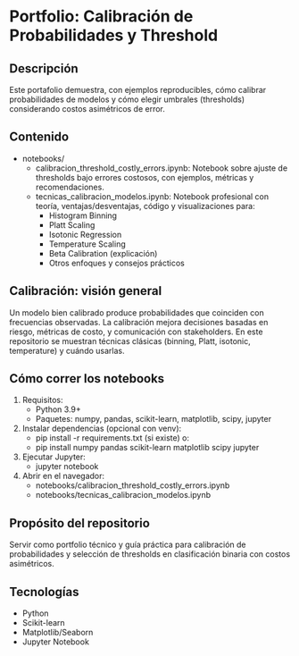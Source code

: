 # Portfolio: Calibración de Probabilidades y Threshold

## Descripción
Este portafolio demuestra, con ejemplos reproducibles, cómo calibrar probabilidades de modelos y cómo elegir umbrales (thresholds) considerando costos asimétricos de error.

## Contenido

- notebooks/
  - calibracion_threshold_costly_errors.ipynb: Notebook sobre ajuste de thresholds bajo errores costosos, con ejemplos, métricas y recomendaciones.
  - tecnicas_calibracion_modelos.ipynb: Notebook profesional con teoría, ventajas/desventajas, código y visualizaciones para:
    - Histogram Binning
    - Platt Scaling
    - Isotonic Regression
    - Temperature Scaling
    - Beta Calibration (explicación)
    - Otros enfoques y consejos prácticos

## Calibración: visión general
Un modelo bien calibrado produce probabilidades que coinciden con frecuencias observadas. La calibración mejora decisiones basadas en riesgo, métricas de costo, y comunicación con stakeholders. En este repositorio se muestran técnicas clásicas (binning, Platt, isotonic, temperature) y cuándo usarlas.

## Cómo correr los notebooks
1. Requisitos:
   - Python 3.9+
   - Paquetes: numpy, pandas, scikit-learn, matplotlib, scipy, jupyter
2. Instalar dependencias (opcional con venv):
   - pip install -r requirements.txt (si existe) o:
   - pip install numpy pandas scikit-learn matplotlib scipy jupyter
3. Ejecutar Jupyter:
   - jupyter notebook
4. Abrir en el navegador:
   - notebooks/calibracion_threshold_costly_errors.ipynb
   - notebooks/tecnicas_calibracion_modelos.ipynb

## Propósito del repositorio
Servir como portfolio técnico y guía práctica para calibración de probabilidades y selección de thresholds en clasificación binaria con costos asimétricos.

## Tecnologías
- Python
- Scikit-learn
- Matplotlib/Seaborn
- Jupyter Notebook
